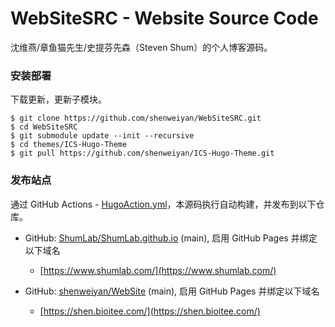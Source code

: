 # WebSiteSRC - Website Source Code

沈维燕/章鱼猫先生/史提芬先森（Steven Shum）的个人博客源码。


### 安装部署

下载更新，更新子模块。

```
$ git clone https://github.com/shenweiyan/WebSiteSRC.git
$ cd WebSiteSRC
$ git submodule update --init --recursive
$ cd themes/ICS-Hugo-Theme
$ git pull https://github.com/shenweiyan/ICS-Hugo-Theme.git
```

### 发布站点

通过 GitHub Actions - [HugoAction.yml](https://github.com/shenweiyan/WebSiteSRC/blob/main/.github/workflows/HugoAction.yml)，本源码执行自动构建，并发布到以下仓库。

- GitHub: [ShumLab/ShumLab.github.io](https://github.com/ShumLab/ShumLab.github.io) (main), 启用 GitHub Pages 并绑定以下域名
  - [https://www.shumlab.com/](https://www.shumlab.com/)

- GitHub: [shenweiyan/WebSite](https://github.com/shenweiyan/WebSite) (main), 启用 GitHub Pages 并绑定以下域名
  - [https://shen.bioitee.com/](https://shen.bioitee.com/)
